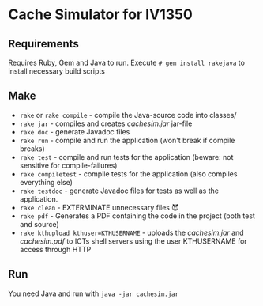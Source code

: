 Cache Simulator for IV1350
==========================

Requirements
------------
Requires Ruby, Gem and Java to run.
Execute `# gem install rakejava` to install necessary build scripts

Make
----

- `rake` or `rake compile` - compile the Java-source code into classes/
- `rake jar` - compiles and creates _cachesim.jar_ jar-file
- `rake doc` - generate Javadoc files
- `rake run` - compile and run the application (won't break if compile breaks)
- `rake test` - compile and run tests for the application (beware: not 
sensitive for compile-failures)
- `rake compiletest` - compile tests for the application (also compiles 
everything else)
- `rake testdoc` - generate Javadoc files for tests as well as the application.
- `rake clean` - EXTERMINATE unnecessary files :smiling_imp:
- `rake pdf` - Generates a PDF containing the code in the project (both test 
and source)
- `rake kthupload kthuser=KTHUSERNAME` - uploads the _cachesim.jar_ and 
_cachesim.pdf_ to ICTs shell servers using the user KTHUSERNAME for access
through HTTP

Run
---
You need Java and run with `java -jar cachesim.jar`


